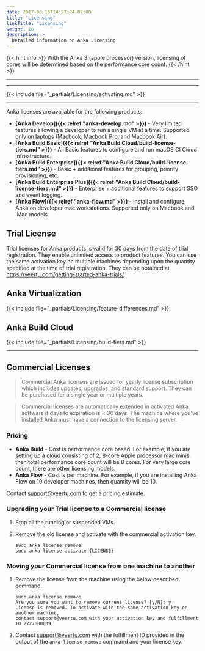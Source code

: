 ```yaml
---
date: 2017-08-16T14:27:24-07:00
title: "Licensing"
linkTitle: "Licensing"
weight: 10
description: >
  Detailed information on Anka Licensing
---
```


{{< hint info >}}
With the Anka 3 (apple processor) version, licensing of cores will be determined based on the performance core count.
{{< /hint >}}

---
---

{{< include file="_partials/Licensing/activating.md" >}}

---

Anka licenses are available for the following products:

+ **[Anka Develop]({{< relref "anka-develop.md" >}})** - Very limited features allowing a developer to run a single VM at a time. Supported only on laptops (Macbook, Macbook Pro, and Macbook Air).
+ **[Anka Build Basic]({{< relref "Anka Build Cloud/build-license-tiers.md" >}})** - All Basic features to configure and run macOS CI Cloud infrastructure.
+ **[Anka Build Enterprise]({{< relref "Anka Build Cloud/build-license-tiers.md" >}})** - Basic + additional features for grouping, priority provisioning, etc.
+ **[Anka Build Enterprise Plus]({{< relref "Anka Build Cloud/build-license-tiers.md" >}})** - Enterprise + additional features to support SSO and event logging.
+ **[Anka Flow]({{< relref "anka-flow.md" >}})** - Install and configure Anka on developer mac workstations. Supported only on Macbook and iMac models.

## Trial License

Trial licenses for Anka products is valid for 30 days from the date of trial registration. They enable unlimited access to product features. You can use the same activation key on multiple machines depending upon the quantity specified at the time of trial registration. They can be obtained at https://veertu.com/getting-started-anka-trials/.

## Anka Virtualization

{{< include file="_partials/Licensing/feature-differences.md" >}}

## Anka Build Cloud

{{< include file="_partials/Licensing/build-tiers.md" >}}

---

## Commercial Licenses

> Commercial Anka licenses are issued for yearly license subscription which includes updates, upgrades, and standard support. They can be purchased for a single year or multiple years.

> Commercial licenses are automatically extended in activated Anka software if days to expiration is < 30 days. The machine where you've installed Anka must have a connection to the licensing server.

### Pricing

+ **Anka Build** - Cost is performance core based. For example, if you are setting up a cloud consisting of 2, 8-core Apple processor mac minis, then total performance core count will be 8 cores. For very large core count, there are other licensing models.
+ **Anka Flow** - Cost is per machine. For example, if you are installing Anka Flow on 10 developer machines, then quantity will be 10.

Contact [support@veertu.com](mailto:support@veertu.com) to get a pricing estimate.  

### Upgrading your Trial license to a Commercial license

1. Stop all the running or suspended VMs. 
2. Remove the old license and activate with the commercial activation key.

    ```shell
    sudo anka license remove
    sudo anka license activate {LICENSE}
    ```

### Moving your Commercial license from one machine to another

1. Remove the license from the machine using the below described command.

    ```shell
    sudo anka license remove
    Are you sure you want to remove current license? [y/N]: y
    License is removed. To activate with the same activation key on another machine,
    contact support@veertu.com with your activation key and fulfillment ID 2727000039
    ```

2. Contact [support@veertu.com](mailto:support@veertu.com) with the fulfillment ID provided in the output of the `anka license remove` command and your license key.

